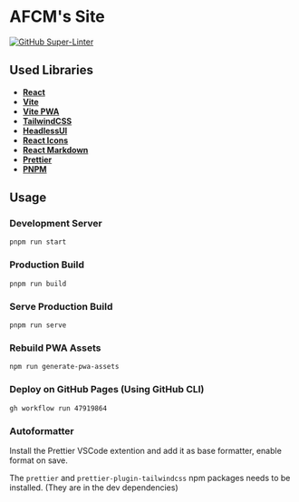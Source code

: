 # AFCM's Site

[![GitHub Super-Linter](https://github.com/AFCMS/AFCMS.github.io/workflows/Linting/badge.svg)](https://github.com/marketplace/actions/super-linter)

## Used Libraries

- [**React**](https://reactjs.org)
- [**Vite**](https://vitejs.dev)
- [**Vite PWA**](https://vite-pwa-org.netlify.app)
- [**TailwindCSS**](https://tailwindcss.com)
- [**HeadlessUI**](https://headlessui.com)
- [**React Icons**](https://react-icons.github.io/react-icons)
- [**React Markdown**](https://github.com/remarkjs/react-markdown)
- [**Prettier**](https://prettier.io)
- [**PNPM**](https://pnpm.io)

## Usage

### Development Server

```shell
pnpm run start
```

### Production Build

```shell
pnpm run build
```

### Serve Production Build

```shell
pnpm run serve
```

### Rebuild PWA Assets

```shell
npm run generate-pwa-assets
```

### Deploy on GitHub Pages (Using GitHub CLI)

```shell
gh workflow run 47919864
```

### Autoformatter

Install the Prettier VSCode extention and add it as base formatter, enable format on save.

The `prettier` and `prettier-plugin-tailwindcss` npm packages needs to be installed. (They are in the dev dependencies)

